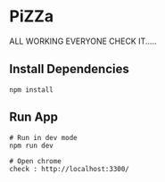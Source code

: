 # PiZZa
ALL WORKING EVERYONE CHECK IT..... 

## Install Dependencies

```
npm install
```

## Run App

```
# Run in dev mode
npm run dev
```

```
# Open chrome 
check : http://localhost:3300/
```

